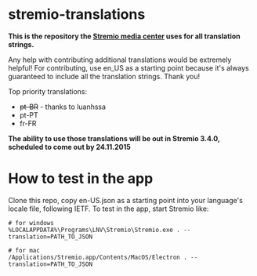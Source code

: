 # stremio-translations

**This is the repository the [Stremio media center](http://www.strem.io) uses for all translation strings.**

Any help with contributing additional translations would be extremely helpful! For contributing, use en_US as a starting point because it's always guaranteed to include all the translation strings. Thank you!

Top priority translations:

* ~~pt-BR~~ - thanks to luanhssa
* pt-PT
* fr-FR


**The ability to use those translations will be out in Stremio 3.4.0, scheduled to come out by 24.11.2015**


How to test in the app
====================
Clone this repo, copy en-US.json as a starting point into your language's locale file, following IETF. To test in the app, start Stremio like:
```
# for windows
%LOCALAPPDATA%\Programs\LNV\Stremio\Stremio.exe . --translation=PATH_TO_JSON

# for mac
/Applications/Stremio.app/Contents/MacOS/Electron . --translation=PATH_TO_JSON
```
